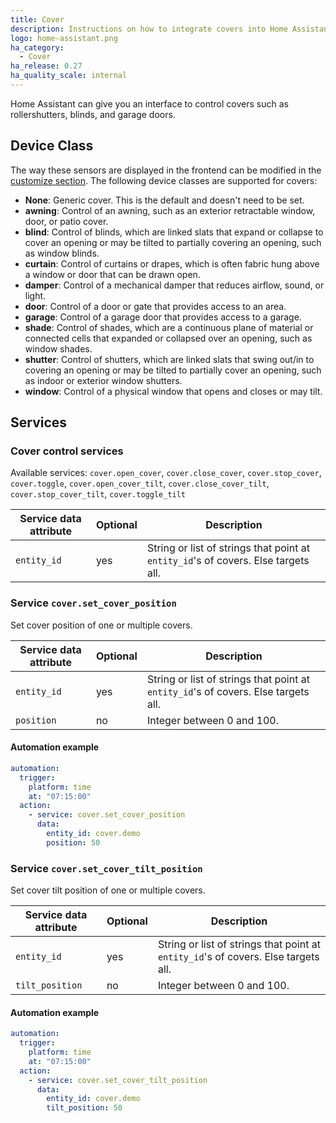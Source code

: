 ```yaml
---
title: Cover
description: Instructions on how to integrate covers into Home Assistant.
logo: home-assistant.png
ha_category:
  - Cover
ha_release: 0.27
ha_quality_scale: internal
---
```


Home Assistant can give you an interface to control covers such as rollershutters, blinds, and garage doors.

## Device Class

The way these sensors are displayed in the frontend can be modified in the [customize section](/docs/configuration/customizing-devices/). The following device classes are supported for covers:

- **None**: Generic cover. This is the default and doesn't need to be set.
- **awning**: Control of an awning, such as an exterior retractable window, door, or patio cover.
- **blind**: Control of blinds, which are linked slats that expand or collapse to cover an opening or may be tilted to partially covering an opening, such as window blinds.
- **curtain**: Control of curtains or drapes, which is often fabric hung above a window or door that can be drawn open.
- **damper**: Control of a mechanical damper that reduces airflow, sound, or light.
- **door**: Control of a door or gate that provides access to an area.
- **garage**: Control of a garage door that provides access to a garage.
- **shade**: Control of shades, which are a continuous plane of material or connected cells that expanded or collapsed over an opening, such as window shades.
- **shutter**: Control of shutters, which are linked slats that swing out/in to covering an opening or may be tilted to partially cover an opening, such as indoor or exterior window shutters.
- **window**: Control of a physical window that opens and closes or may tilt.

## Services

### Cover control services

Available services: `cover.open_cover`, `cover.close_cover`, `cover.stop_cover`, `cover.toggle`, `cover.open_cover_tilt`, `cover.close_cover_tilt`, `cover.stop_cover_tilt`, `cover.toggle_tilt`

| Service data attribute | Optional | Description |
| ---------------------- | -------- | ----------- |
| `entity_id` | yes | String or list of strings that point at `entity_id`'s of covers. Else targets all.

### Service `cover.set_cover_position`

Set cover position of one or multiple covers.

| Service data attribute | Optional | Description |
| ---------------------- | -------- | ----------- |
| `entity_id` | yes | String or list of strings that point at `entity_id`'s of covers. Else targets all.
| `position` | no | Integer between 0 and 100.

#### Automation example 

```yaml
automation:
  trigger:
    platform: time
    at: "07:15:00"
  action:
    - service: cover.set_cover_position
      data:
        entity_id: cover.demo
        position: 50
```

### Service `cover.set_cover_tilt_position`

Set cover tilt position of one or multiple covers.

| Service data attribute | Optional | Description |
| ---------------------- | -------- | ----------- |
| `entity_id` | yes | String or list of strings that point at `entity_id`'s of covers. Else targets all.
| `tilt_position` | no | Integer between 0 and 100.

#### Automation example 

```yaml
automation:
  trigger:
    platform: time
    at: "07:15:00"
  action:
    - service: cover.set_cover_tilt_position
      data:
        entity_id: cover.demo
        tilt_position: 50
```
